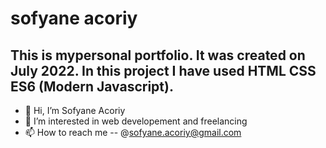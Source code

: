 # sofyane acoriy
 This is mypersonal portfolio. It was created on July 2022. In this project I have used HTML CSS ES6 (Modern Javascript).
- 
- 👋 Hi, I’m Sofyane Acoriy 
- 👀 I’m interested in web developement and freelancing 
- 📫 How to reach me -- @sofyane.acoriy@gmail.com

<!---
anshul1504/anshul_agrawal is a ✨ special ✨ repository because its `README.md` (this file) appears on your GitHub profile.
You can click the Preview link to take a look at your changes.
--->

